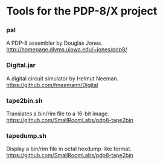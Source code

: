 # Tools for the PDP-8/X project

### pal
A PDP-8 assembler by Douglas Jones.  
http://homepage.divms.uiowa.edu/~jones/pdp8/

### Digital.jar
A digital circuit simulator by Helmut Neeman.  
https://github.com/hneemann/Digital

### tape2bin.sh
Translates a bin/rim file to a 16-bit image.  
https://github.com/SmallRoomLabs/pdp8-tape2bin

### tapedump.sh
Display a bin/rim file in octal hexdump-like format.  
https://github.com/SmallRoomLabs/pdp8-tape2bin

